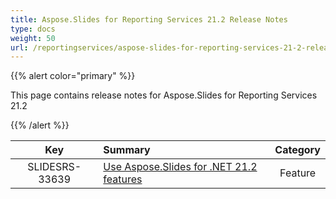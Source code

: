 ```yaml
---
title: Aspose.Slides for Reporting Services 21.2 Release Notes
type: docs
weight: 50
url: /reportingservices/aspose-slides-for-reporting-services-21-2-release-notes/
---
```


{{% alert color="primary" %}} 

This page contains release notes for Aspose.Slides for Reporting Services 21.2

{{% /alert %}} 

|**Key** |**Summary** |**Category** |
| :-: | :- | :-: |
|SLIDESRS-33639|[Use Aspose.Slides for .NET 21.2 features](https://docs.aspose.com/slides/net/aspose-slides-for-net-21-2-release-notes/)|Feature|


